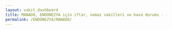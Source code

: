 ```yaml
---
layout: vakit_dashboard
title: MANADO, ENDONEZYA için iftar, namaz vakitleri ve hava durumu - ilçe/eyalet seç
permalink: /ENDONEZYA/MANADO/
---
```


<script type="text/javascript">
  var GLOBAL_COUNTRY = 'ENDONEZYA';
  var GLOBAL_CITY = 'MANADO';
  var GLOBAL_STATE = '';
  var lat = 72;
  var lon = 21;
</script>
